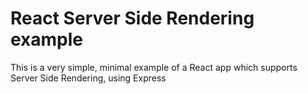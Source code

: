 # React Server Side Rendering example

This is a very simple, minimal example of a React app which supports Server Side Rendering, using Express